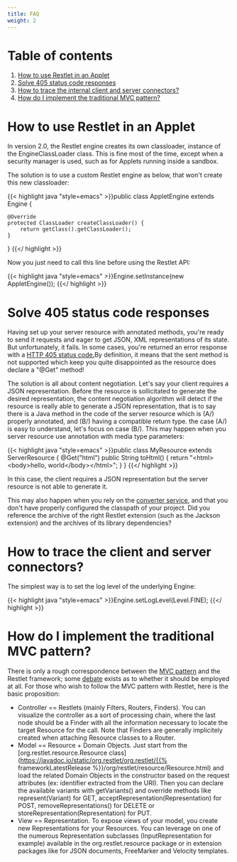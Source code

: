 ```yaml
---
title: FAQ
weight: 2
---
```

# Table of contents

1.  [How to use Restlet in an Applet](#how-to-use-restlet-in-an-applet "How to use Restlet in an Applet")
2.  [Solve 405 status code responses](#solve-405-status-code-responses "Solve 405 status code responses")
3.  [How to trace the internal client and server connectors?](#how-to-trace-the-internal-client-and-server-connectors "How to trace the internal client and server connectors?")
4.  [How do I implement the traditional MVC pattern?](#how-do-i-implement-the-traditional-mvc-pattern "How do I implement the traditional MVC pattern?")


# <a name="how-to-use-restlet-in-an-applet"></a>How to use Restlet in an Applet

In version 2.0, the Restlet engine creates its own classloader, instance
of the EngineClassLoader class. This is fine most of the time, except
when a security manager is used, such as for Applets running inside a
sandbox.

The solution is to use a custom Restlet engine as below, that won't
create this new classloader:

{{< highlight java "style=emacs" >}}public class AppletEngine extends Engine {

    @Override
    protected ClassLoader createClassLoader() {
        return getClass().getClassLoader();
    }

}
{{</ highlight >}}

Now you just need to call this line before using the Restlet API:

{{< highlight java "style=emacs" >}}Engine.setInstance(new AppletEngine());
{{</ highlight >}}

# <a name="solve-405-status-code-responses"></a>Solve 405 status code responses

Having set up your server resource with annotated methods, you're ready
to send it requests and eager to get JSON, XML representations of its
state. But unfortunately, it fails. In some cases, you're returned an
error response with a [HTTP 405 status
code.](http://www.w3.org/Protocols/rfc2616/rfc2616-sec10.html#sec10.4.6)By
definition, it means that the sent method is not supported which keep
you quite disappointed as the resource does declare a "@Get" method!

The solution is all about content negotiation. Let's say your client
requires a JSON representation. Before the resource is sollicitated to
generate the desired representation, the content negotiation algorithm
will detect if the resource is really able to generate a JSON
representation, that is to say there is a Java method in the code of the
server resource which is (A/) properly annotated, and (B/) having a
compatible return type. the case (A/) is easy to understand, let's focus
on case (B/). This may happen when you server resource use annotation
with media type parameters:

{{< highlight java "style=emacs" >}}public class MyResource extends ServerResource {
   @Get("html")
   public String toHtml() {
      return "&lt;html&gt;&lt;body&gt;hello, world&lt;/body&gt;&lt;/html&gt;";
   }
}
{{</ highlight >}}

In this case, the client requires a JSON representation but the server
resource is not able to generate it.

This may also happen when you rely on the [converter
service](../core/services/converter),
and that you don't have properly configured the classpath of your
project. Did you reference the archive of the right Restlet extension
(such as the Jackson extension) and the archives of its library
dependencies?

# <a name="how-to-trace-the-internal-client-and-server-connectors"></a>How to trace the client and server connectors?

The simplest way is to set the log level of the underlying Engine:

{{< highlight java "style=emacs" >}}Engine.setLogLevel(Level.FINE);
{{</ highlight >}}

# <a name="how-do-i-implement-the-traditional-mvc-pattern"></a>How do I implement the traditional MVC pattern?

There is only a rough correspondence between the [MVC pattern](http://en.wikipedia.org/wiki/Model-view-controller) and the Restlet framework; some [debate](http://restlet-discuss.1400322.n2.nabble.com/Restlet-MVC-td1560691.html) exists as to whether it should be employed at all. For those who wish to follow the MVC pattern with Restlet, here is the basic proposition:

 * Controller == Restlets (mainly Filters, Routers, Finders). You can visualize the controller as a sort of processing chain, where the last node should be a Finder with all the information necessary to locate the target Resource for the call. Note that Finders are generally implicitely created when attaching Resource classes to a Router.
 * Model == Resource + Domain Objects. Just start from the [org.restlet.resource.Resource class](https://javadoc.io/static/org.restlet/org.restlet/{{% frameworkLatestRelease %}}/org/restlet/resource/Resource.html) and load the related Domain Objects in the constructor based on the request attributes (ex: identifier extracted from the URI). Then you can declare the available variants with getVariants() and override methods like represent(Variant) for GET, acceptRepresentation(Representation) for POST, removeRepresentations() for DELETE or storeRepresentation(Representation) for PUT.
 * View == Representation. To expose views of your model, you create new Representations for your Resources. You can leverage on one of the numerous Representation subclasses (InputRepresentation for example) available in the org.restlet.resource package or in extension packages like for JSON documents, FreeMarker and Velocity templates.
